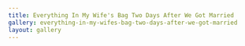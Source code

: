 ```yaml
---
title: Everything In My Wife's Bag Two Days After We Got Married
gallery: everything-in-my-wifes-bag-two-days-after-we-got-married
layout: gallery
--- 
```

